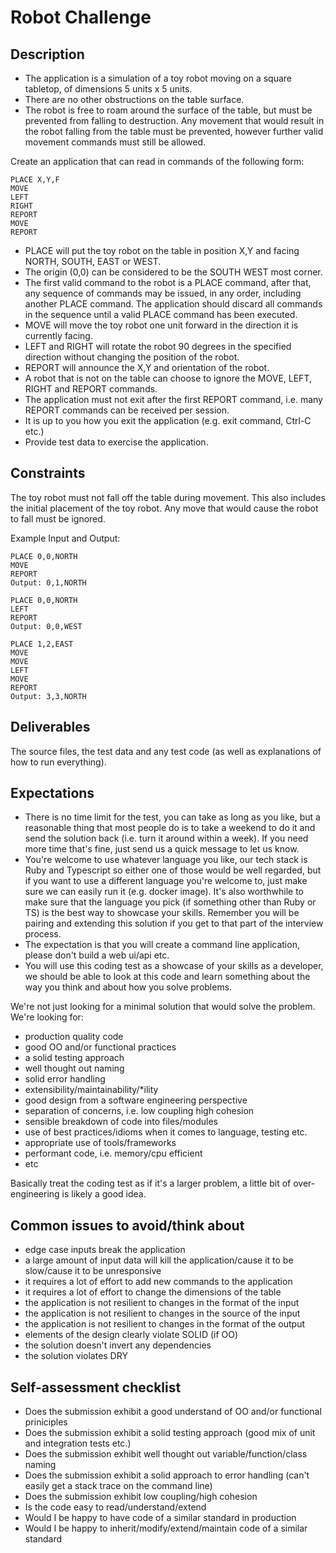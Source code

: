 # Robot Challenge

## Description

- The application is a simulation of a toy robot moving on a square tabletop, of dimensions 5 units x 5 units.
- There are no other obstructions on the table surface.
- The robot is free to roam around the surface of the table, but must be prevented from falling to destruction. Any movement
  that would result in the robot falling from the table must be prevented, however further valid movement commands must still
  be allowed.

Create an application that can read in commands of the following form:

```plain
PLACE X,Y,F
MOVE
LEFT
RIGHT
REPORT
MOVE
REPORT
```

- PLACE will put the toy robot on the table in position X,Y and facing NORTH, SOUTH, EAST or WEST.
- The origin (0,0) can be considered to be the SOUTH WEST most corner.
- The first valid command to the robot is a PLACE command, after that, any sequence of commands may be issued, in any order, including another PLACE command. The application should discard all commands in the sequence until a valid PLACE command has been executed.
- MOVE will move the toy robot one unit forward in the direction it is currently facing.
- LEFT and RIGHT will rotate the robot 90 degrees in the specified direction without changing the position of the robot.
- REPORT will announce the X,Y and orientation of the robot.
- A robot that is not on the table can choose to ignore the MOVE, LEFT, RIGHT and REPORT commands.
- The application must not exit after the first REPORT command, i.e. many REPORT commands can be received per session.
- It is up to you how you exit the application (e.g. exit command, Ctrl-C etc.)
- Provide test data to exercise the application.

## Constraints

The toy robot must not fall off the table during movement. This also includes the initial placement of the toy robot.
Any move that would cause the robot to fall must be ignored.

Example Input and Output:

```plain
PLACE 0,0,NORTH
MOVE
REPORT
Output: 0,1,NORTH
```

```plain
PLACE 0,0,NORTH
LEFT
REPORT
Output: 0,0,WEST
```

```plain
PLACE 1,2,EAST
MOVE
MOVE
LEFT
MOVE
REPORT
Output: 3,3,NORTH
```

## Deliverables

The source files, the test data and any test code (as well as explanations of how to run everything).

## Expectations

- There is no time limit for the test, you can take as long as you like, but a reasonable thing that most people do is to take a weekend to do it and send the solution back (i.e. turn it around within a week). If you need more time that's fine, just send us a quick message to let us know.
- You're welcome to use whatever language you like, our tech stack is Ruby and Typescript so either one of those would be well regarded, but if you want to use a different language you're welcome to, just make sure we can easily run it (e.g. docker image). It's also worthwhile to make sure that the language you pick (if something other than Ruby or TS) is the best way to showcase your skills. Remember you will be pairing and extending this solution if you get to that part of the interview process.
- The expectation is that you will create a command line application, please don't build a web ui/api etc.
- You will use this coding test as a showcase of your skills as a developer, we should be able to look at this code and learn something about the way you think and about how you solve problems.

We're not just looking for a minimal solution that would solve the problem. We're looking for:

- production quality code
- good OO and/or functional practices
- a solid testing approach
- well thought out naming
- solid error handling
- extensibility/maintainability/\*ility
- good design from a software engineering perspective
- separation of concerns, i.e. low coupling high cohesion
- sensible breakdown of code into files/modules
- use of best practices/idioms when it comes to language, testing etc.
- appropriate use of tools/frameworks
- performant code, i.e. memory/cpu efficient
- etc

Basically treat the coding test as if it's a larger problem, a little bit of over-engineering is likely a good idea.

## Common issues to avoid/think about

- edge case inputs break the application
- a large amount of input data will kill the application/cause it to be slow/cause it to be unresponsive
- it requires a lot of effort to add new commands to the application
- it requires a lot of effort to change the dimensions of the table
- the application is not resilient to changes in the format of the input
- the application is not resilient to changes in the source of the input
- the application is not resilient to changes in the format of the output
- elements of the design clearly violate SOLID (if OO)
- the solution doesn't invert any dependencies
- the solution violates DRY

## Self-assessment checklist

- Does the submission exhibit a good understand of OO and/or functional priniciples
- Does the submission exhibit a solid testing approach (good mix of unit and integration tests etc.)
- Does the submission exhibit well thought out variable/function/class naming
- Does the submission exhibit a solid approach to error handling (can't easily get a stack trace on the command line)
- Does the submission exhibit low coupling/high cohesion
- Is the code easy to read/understand/extend
- Would I be happy to have code of a similar standard in production
- Would I be happy to inherit/modify/extend/maintain code of a similar standard
